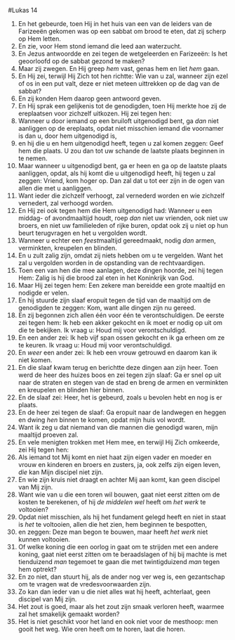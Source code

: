 #Lukas 14
1. En het gebeurde, toen Hij in het huis van een van de leiders van de Farizeeën gekomen was op een sabbat om brood te eten, dat zij scherp op Hem letten.
2. En zie, voor Hem stond iemand die leed aan waterzucht.
3. En Jezus antwoordde en zei tegen de wetgeleerden en Farizeeën: Is het geoorloofd op de sabbat gezond te maken?
4. Maar zij zwegen. En Hij greep *hem* vast, genas hem en liet *hem* gaan.
5. En Hij zei, terwijl Hij Zich tot hen richtte: Wie van u zal, wanneer zijn ezel of os in een put valt, deze er niet meteen uittrekken op de dag van de sabbat?
6. En zij konden Hem daarop geen antwoord geven.
7. En Hij sprak een gelijkenis tot de genodigden, toen Hij merkte hoe zij de ereplaatsen voor zichzelf uitkozen. Hij zei tegen hen:
8. Wanneer u door iemand op een bruiloft uitgenodigd bent, ga *dan* niet aanliggen op de ereplaats, opdat niet misschien iemand die voornamer is dan u, door hem uitgenodigd is,
9. en hij die u en hem uitgenodigd heeft, tegen u zal komen zeggen: Geef hem die plaats. U zou dan tot uw schande de laatste plaats beginnen in te nemen.
10. Maar wanneer u uitgenodigd bent, ga er heen en ga op de laatste plaats aanliggen, opdat, als hij komt die u uitgenodigd heeft, hij tegen u zal zeggen: Vriend, kom hoger op. Dan zal dat u tot eer zijn in de ogen van allen die met u aanliggen.
11. Want ieder die zichzelf verhoogt, zal vernederd worden en wie zichzelf vernedert, zal verhoogd worden.
12. En Hij zei ook tegen hem die Hem uitgenodigd had: Wanneer u een middag- of avondmaaltijd houdt, roep *dan* niet uw vrienden, ook niet uw broers, en niet uw familieleden of rijke buren, opdat ook zij u niet op hun beurt terugvragen en het u vergolden wordt.
13. Wanneer u echter een *feest*maaltijd gereedmaakt, nodig *dan* armen, verminkten, kreupelen en blinden.
14. En u zult zalig zijn, omdat zij niets hebben om u te vergelden. Want het zal u vergolden worden in de opstanding van de rechtvaardigen.
15. Toen een van hen die mee aanlagen, deze dingen hoorde, zei hij tegen Hem: Zalig is hij die brood zal eten in het Koninkrijk van God.
16. Maar Hij zei tegen hem: Een zekere man bereidde een grote maaltijd en nodigde er velen.
17. En hij stuurde zijn slaaf eropuit tegen de tijd van de maaltijd om de genodigden te zeggen: Kom, want alle dingen zijn nu gereed.
18. En zij begonnen zich allen één voor één te verontschuldigen. De eerste zei tegen hem: Ik heb een akker gekocht en ik moet er nodig op uit om die te bekijken. Ik vraag u: Houd mij voor verontschuldigd.
19. En een ander zei: Ik heb vijf span ossen gekocht en ik ga erheen om ze te keuren. Ik vraag u: Houd mij voor verontschuldigd.
20. En *weer* een ander zei: Ik heb een vrouw getrouwd en daarom kan ik niet komen.
21. En die slaaf kwam terug en berichtte deze dingen aan zijn heer. Toen werd de heer des huizes boos en zei tegen zijn slaaf: Ga er snel op uit naar de straten en stegen van de stad en breng de armen en verminkten en kreupelen en blinden hier binnen.
22. En de slaaf zei: Heer, het is gebeurd, zoals u bevolen hebt en nog is er plaats.
23. En de heer zei tegen de slaaf: Ga eropuit naar de landwegen en heggen en dwing *hen* binnen te komen, opdat mijn huis vol wordt.
24. Want ik zeg u dat niemand van die mannen die genodigd waren, mijn maaltijd proeven zal.
25. En vele menigten trokken met Hem mee, en terwijl Hij Zich omkeerde, zei Hij tegen hen:
26. Als iemand tot Mij komt en niet haat zijn eigen vader en moeder en vrouw en kinderen en broers en zusters, ja, ook zelfs zijn eigen leven, *die* kan Mijn discipel niet zijn.
27. En wie zijn kruis niet draagt en achter Mij aan komt, kan geen discipel van Mij zijn.
28. Want wie van u die een toren wil bouwen, gaat niet eerst zitten om de kosten te berekenen, of hij *de middelen wel* heeft om *het werk* te voltooien?
29. Opdat niet misschien, als hij het fundament gelegd heeft en niet in staat is *het* te voltooien, allen die het zien, hem beginnen te bespotten,
30. en zeggen: Deze man begon te bouwen, maar heeft *het werk* niet kunnen voltooien.
31. Of welke koning die een oorlog in gaat om te strijden met een andere koning, gaat niet eerst zitten om te beraadslagen of hij bij machte is met tienduizend *man* tegemoet te gaan die met twintigduizend *man* tegen hem optrekt?
32. En zo niet, dan stuurt hij, als de ander nog ver weg is, een gezantschap om te vragen wat de vredesvoorwaarden zijn.
33. Zo kan dan ieder van u die niet alles wat hij heeft, achterlaat, geen discipel van Mij zijn.
34. Het zout is goed, maar als het zout zijn smaak verloren heeft, waarmee zal het smakelijk gemaakt worden?
35. Het is niet geschikt voor het land en ook niet voor de mesthoop: men gooit het weg. Wie oren heeft om te horen, laat die horen.
